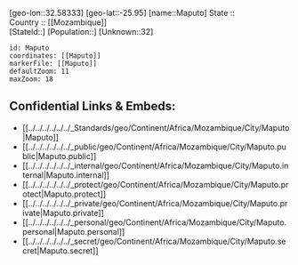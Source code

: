 ﻿---
location: [-25.95,32.58333] 
mapzoom: [7,12] 
mapmarker: city 
type: City
tags:
- geo/City


SpocWebEntityId: 35973
isDeleted: false
confidential: public

---
[geo-lon::32.58333] 
[geo-lat::-25.95] 
[name::Maputo] 
State ::  
Country :: [[Mozambique]]  
[StateId::] 
[Population::] 
[Unknown::32] 


```leaflet
id: Maputo
coordinates: [[Maputo]] 
markerFile: [[Maputo]] 
defaultZoom: 11 
maxZoom: 18
```


## Confidential Links & Embeds: 
- [[../../../../../../_Standards/geo/Continent/Africa/Mozambique/City/Maputo|Maputo]] 
- [[../../../../../../_public/geo/Continent/Africa/Mozambique/City/Maputo.public|Maputo.public]] 
- [[../../../../../../_internal/geo/Continent/Africa/Mozambique/City/Maputo.internal|Maputo.internal]] 
- [[../../../../../../_protect/geo/Continent/Africa/Mozambique/City/Maputo.protect|Maputo.protect]] 
- [[../../../../../../_private/geo/Continent/Africa/Mozambique/City/Maputo.private|Maputo.private]] 
- [[../../../../../../_personal/geo/Continent/Africa/Mozambique/City/Maputo.personal|Maputo.personal]] 
- [[../../../../../../_secret/geo/Continent/Africa/Mozambique/City/Maputo.secret|Maputo.secret]] 
